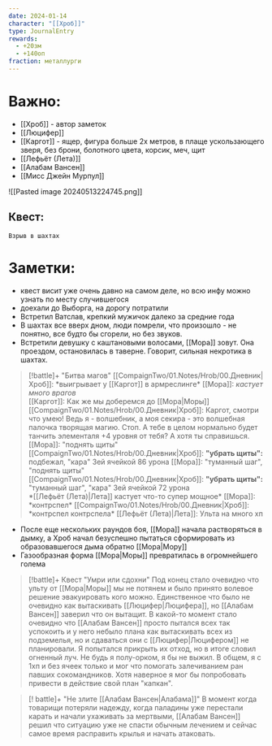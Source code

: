 ```yaml
---
date: 2024-01-14
character: "[[Хроб]]"
type: JournalEntry
rewards:
  - +20зм
  - +140оп
fraction: металлурги
---
```

# Важно:
- [[Хроб]] - автор заметок
- [[Люцифер]]
- [[Каргот]] - ящер, фигура больше 2х метров, в плаще ускользающего зверя, без брони, болотного цвета, корсик, меч, щит
- [[Лефьёт (Лета)]]
- [[Алабам Вансен]]
- [[Мисс Джейн Мурпул]]

![[Pasted image 20240513224745.png]]

## Квест:
```
Взрыв в шахтах

```
# Заметки:
- квест висит уже очень давно на самом деле, но всю инфу можно узнать по месту случившегося
- доехали до Выборга, на дорогу потратили
- Встретил Ватслав, крепкий мужичок далеко за средние года
- В шахтах все вверх дном, люди помрели, что произошло - не понятно, все будто бы сгорели, но без звуков.
- Встретили девушку с каштановыми волосами, [[Мора]] зовут. Она проездом, остановилась в таверне. Говорит, сильная некротика в шахтах.
 
 > [!battle]+ "Битва магов"
> [[CompaignTwo/01.Notes/Hrob/00.Дневник|Хроб]]: \*выигрывает у [[Каргот]] в армреслинге\*
> [[Мора]]: *кастует много врагов*  
> [[Каргот]]: Как же мы доберемся до [[Мора|Моры]]
> [[CompaignTwo/01.Notes/Hrob/00.Дневник|Хроб]]: Каргот, смотри что умею! Ведь я - волшебник, а моя секира - это волшебная палочка творящая магию. Стоп. А тебе в целом нормально будет танчить элементаля +4 уровня от тебя? А хотя ты справишься.
> [[Мора]]: "поднять щиты"  
> [[CompaignTwo/01.Notes/Hrob/00.Дневник|Хроб]]: **"убрать щиты":** подбежал, "кара" 3ей ячейкой 86 урона
> [[Мора]]: "туманный шаг", "поднять щиты"  
> [[CompaignTwo/01.Notes/Hrob/00.Дневник|Хроб]]: **"убрать щиты":** "туманный шаг", "кара" 3ей ячейкой 72 урона  
> \*[[Лефьёт (Лета)|Лета]] кастует что-то супер мощное\*
> [[Мора]]: \*контрспел\* 
> [[CompaignTwo/01.Notes/Hrob/00.Дневник|Хроб]]: \*контрспел контрспела\*
> [[Лефьёт (Лета)|Лета]]: Ульта на много хп
- После еще нескольких раундов боя, [[Мора]] начала растворяться в дымку, а Хроб начал безуспешно пытаться сформировать из образовавшегося дыма обратно [[Мора|Мору]]
- Газообразная форма [[Мора|Моры]] превратилась в огромнейшего голема

> [!battle]+ Квест "Умри или сдохни"
> Под конец стало очевидно что ульту от [[Мора|Моры]] мы не потянем и было принято волевое решение эвакуировать кого можно. Единственное что было не очевидно как вытаскивать [[Люцифер|Люцифера]], но [[Алабам Вансен]] заверил что он вытащит. В какой-то момент стало очевидно что [[Алабам Вансен]] просто пытался всех так успокоить и у него небыло плана как вытаскивать всех из подземелья, но и сдаваться они с [[Люцифер|Люцифером]] не планировали. Я попытался прикрыть их отход, но в итоге словил огненный луч. Не будь я полу-орком, я бы не выжил. В общем, я с 1хп и без ячеек только и мог что помогать залечиванием ран павших сокомандников. Хотя наверное я мог бы попробовать привести в действие свой план "капкан".

> [! battle]+ "Не злите [[Алабам Вансен|Алабама]]"
> В момент когда товарищи потеряли надежду, когда паладины уже перестали карать и начали ухаживать за мертвыми, [[Алабам Вансен]] решил что ситуацию уже не спасти обычным лечением и сейчас самое время расправить крылья и начать атаковать. 

